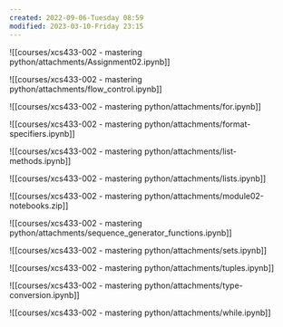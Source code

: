 ```yaml
---
created: 2022-09-06-Tuesday 08:59
modified: 2023-03-10-Friday 23:15
---
```


![[courses/xcs433-002 - mastering python/attachments/Assignment02.ipynb]]

![[courses/xcs433-002 - mastering python/attachments/flow_control.ipynb]]

![[courses/xcs433-002 - mastering python/attachments/for.ipynb]]

![[courses/xcs433-002 - mastering python/attachments/format-specifiers.ipynb]]

![[courses/xcs433-002 - mastering python/attachments/list-methods.ipynb]]

![[courses/xcs433-002 - mastering python/attachments/lists.ipynb]]

![[courses/xcs433-002 - mastering python/attachments/module02-notebooks.zip]]

![[courses/xcs433-002 - mastering python/attachments/sequence_generator_functions.ipynb]]

![[courses/xcs433-002 - mastering python/attachments/sets.ipynb]]

![[courses/xcs433-002 - mastering python/attachments/tuples.ipynb]]

![[courses/xcs433-002 - mastering python/attachments/type-conversion.ipynb]]

![[courses/xcs433-002 - mastering python/attachments/while.ipynb]]
